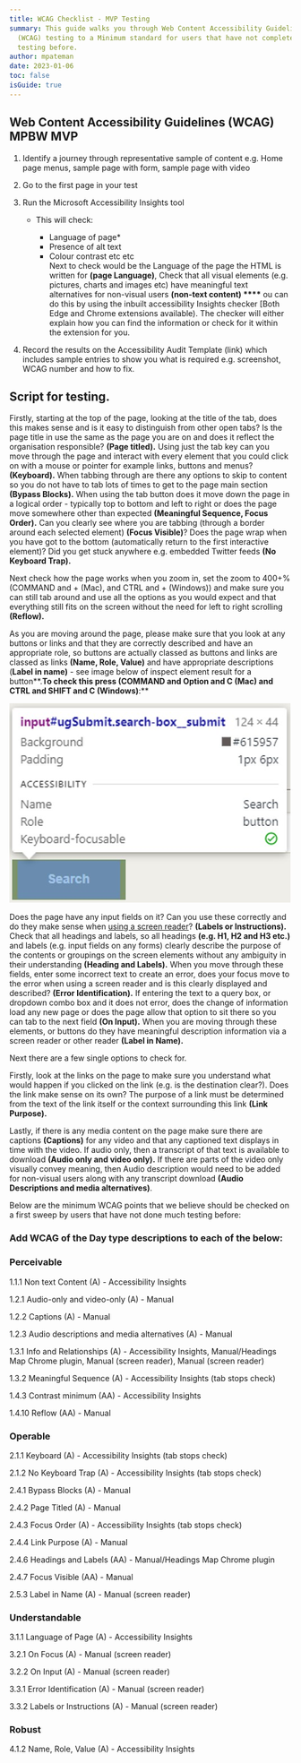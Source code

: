 ```yaml
---
title: WCAG Checklist - MVP Testing
summary: This guide walks you through Web Content Accessibility Guidelines
  (WCAG) testing to a Minimum standard for users that have not completed much
  testing before.
author: mpateman
date: 2023-01-06
toc: false
isGuide: true
---
```

## Web Content Accessibility Guidelines (WCAG) MPBW MVP 

1. Identify a journey through representative sample of content e.g. Home page menus, sample page with form, sample page with video  
2. Go to the first page in your test 
3. Run the Microsoft Accessibility Insights tool 

   * This will check:

     * Language of page*
     * Presence of alt text
     * Colour contrast etc etc\
       Next to check would be the Language of the page the HTML is written for **(page Language)**, Check that all visual elements (e.g. pictures, charts and images etc) have meaningful text alternatives for non-visual users **(non-text content) \*\*\*\*** ou can do this by using the inbuilt accessibility Insights checker [Both Edge and Chrome extensions available). The checker will either explain how you can find the information or check for it within the extension for you. 
4. Record the results on the Accessibility Audit Template (link) which includes sample entries to show you what is required e.g. screenshot, WCAG number and how to fix. 

## Script for testing. 

Firstly, starting at the top of the page, looking at the title of the tab, does this makes sense and is it easy to distinguish from other open tabs? Is the page title in use the same as the page you are on and does it reflect the organisation responsible? **(Page titled).** Using just the tab key can you move through the page and interact with every element that you could click on with a mouse or pointer for example links, buttons and menus? **(Keyboard).** When tabbing through are there any options to skip to content so you do not have to tab lots of times to get to the page main section **(Bypass Blocks).** When using the tab button does it move down the page in a logical order - typically top to bottom and left to right or does the page move somewhere other than expected **(Meaningful Sequence, Focus Order).** Can you clearly see where you are tabbing (through a border around each selected element) **(Focus Visible)**? Does the page wrap when you have got to the bottom (automatically return to the first interactive element)? Did you get stuck anywhere e.g. embedded Twitter feeds **(No Keyboard Trap).** 

Next check how the page works when you zoom in, set the zoom to 400+% (COMMAND and + (Mac), and CTRL and + (Windows)) and make sure you can still tab around and use all the options as you would expect and that everything still fits on the screen without the need for left to right scrolling **(Reflow).**

As you are moving around the page, please make sure that you look at any buttons or links and that they are correctly described and have an appropriate role, so buttons are actually classed as buttons and links are classed as links **(Name, Role, Value)** and have appropriate descriptions (**Label in name)** - see image below of inspect element result for a button**.**To check this press (COMMAND and Option and C (Mac) and CTRL and SHIFT and C (Windows)**:**

![Inspect an Element ](src/guideImg/microsoftteams-image-2-.png)

Does the page have any input fields on it? Can you use these correctly and do they make sense when [using a screen reader](https://www.makethingsaccessible.com/guides/screen-reader-basic-website-testing/)? **(Labels or Instructions).** Check that all headings and labels, so all headings **(**e.g. H1, H2 and H3 etc.**)** and labels (e.g. input fields on any forms) clearly describe the purpose of the contents or groupings on the screen elements without any ambiguity in their understanding **(Heading and Labels).** When you move through these fields, enter some incorrect text to create an error, does your focus move to the error when using a screen reader and is this clearly displayed and described? **(Error Identification).** If entering the text to a query box, or dropdown combo box and it does not error, does the change of information load any new page or does the page allow that option to sit there so you can tab to the next field **(On Input).** When you are moving through these elements, or buttons do they have meaningful description information via a screen reader or other reader **(Label in Name).**

Next there are a few single options to check for.   

Firstly, look at the links on the page to make sure you understand what would happen if you clicked on the link (e.g. is the destination clear?). Does the link make sense on its own? The purpose of a link must be determined from the text of the link itself or the context surrounding this link **(Link Purpose).**

Lastly, if there is any media content on the page make sure there are captions **(Captions)** for any video and that any captioned text displays in time with the video. If audio only, then a transcript of that text is available to download **(Audio only and video only).** If there are parts of the video only visually convey meaning, then Audio description would need to be added for non-visual users along with any transcript download **(Audio Descriptions and media alternatives)**.  

Below are the minimum WCAG points that we believe should be checked on a first sweep by users that have not done much testing before:

### Add WCAG of the Day type descriptions to each of the below:

### Perceivable  

1.1.1 Non text Content (A) - Accessibility Insights 

1.2.1 Audio-only and video-only (A) - Manual 

1.2.2 Captions (A) - Manual 

1.2.3 Audio descriptions and media alternatives (A) - Manual 

1.3.1 Info and Relationships (A) - Accessibility Insights, Manual/Headings Map Chrome plugin, Manual (screen reader), Manual (screen reader) 

1.3.2 Meaningful Sequence (A) - Accessibility Insights (tab stops check) 

1.4.3 Contrast minimum (AA) - Accessibility Insights 

1.4.10 Reflow (AA) - Manual 

### Operable 

2.1.1 Keyboard (A) - Accessibility Insights (tab stops check) 

2.1.2 No Keyboard Trap (A) - Accessibility Insights (tab stops check) 

2.4.1 Bypass Blocks (A) - Manual 

2.4.2 Page Titled (A) - Manual  

2.4.3 Focus Order (A) - Accessibility Insights (tab stops check) 

2.4.4 Link Purpose (A) - Manual 

2.4.6 Headings and Labels (AA) - Manual/Headings Map Chrome plugin 

2.4.7 Focus Visible (AA) - Manual 

2.5.3 Label in Name (A) - Manual (screen reader) 

### Understandable 

3.1.1 Language of Page (A) - Accessibility Insights  

3.2.1 On Focus (A) - Manual (screen reader) 

3.2.2 On Input (A) - Manual (screen reader) 

3.3.1 Error Identification (A) - Manual (screen reader) 

3.3.2 Labels or Instructions (A) - Manual (screen reader) 

### Robust 

4.1.2 Name, Role, Value (A) - Accessibility Insights